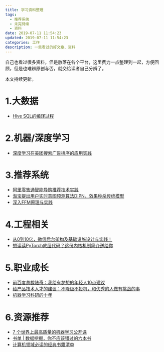 ```yaml
---
title: 学习资料整理
tags:
  - 推荐系统
  - 未完待续
  - 资料
date: 2019-07-11 11:54:23
updated: 2019-07-11 11:54:23
categories: 工作
description: 一些看过的好文章、资料
---
```


自己也看过很多资料，但是散落在各个平台，这里费力一点整理到一起，方便回顾，但是也难辨原创与否，就交给读者自己分辨了。

本文持续更新。

<!-- more -->

# 1.大数据

- [Hive SQL的编译过程](https://tech.meituan.com/2014/02/12/hive-sql-to-mapreduce.html)

# 2.机器/深度学习

- [深度学习在美团搜索广告排序的应用实践](https://tech.meituan.com/2018/06/07/searchads-dnn.html)

# 3.推荐系统

- [阿里零售通智能导购推荐技术实践](https://mp.weixin.qq.com/s/QsKCIPIJFuM3RLl0u9Q6JQ)﻿﻿
- [淘宝提出用户实时意图预测算法DIPN，效果秒杀传统模型](https://mp.weixin.qq.com/s/qoxEidhZAlY9R0T3y3nP6Q)
- [深入FFM原理与实践](https://tech.meituan.com/2016/03/03/deep-understanding-of-ffm-principles-and-practices.html)

# 4.工程相关

- [从0到10亿，微信后台架构及基础设施设计与实践！](https://mp.weixin.qq.com/s/PR1vreHdBQANeK06d_4xNw) 
- [想读读PyTorch底层代码？这份内核机制简介送给你](https://mp.weixin.qq.com/s/TsR-jgO2c2-dbqnk1mEj8w) 

# 5.职业成长

- [前百度总裁陆奇：我给有梦想的年轻人10点建议](https://mp.weixin.qq.com/s/kwrAxkDb5IHnCRsz-s75NA)
- [给产品技术人才的建议：不降级不投机，和优秀的人做有挑战的事](https://www.linkedin.com/pulse/%E7%BB%99%E4%BA%A7%E5%93%81%E6%8A%80%E6%9C%AF%E4%BA%BA%E6%89%8D%E7%9A%84%E5%BB%BA%E8%AE%AE%E4%B8%8D%E9%99%8D%E7%BA%A7%E4%B8%8D%E6%8A%95%E6%9C%BA%E5%92%8C%E4%BC%98%E7%A7%80%E7%9A%84%E4%BA%BA%E5%81%9A%E6%9C%89%E6%8C%91%E6%88%98%E7%9A%84%E4%BA%8B-yiming-zhang/)
- [机器学习科研的十年](https://zhuanlan.zhihu.com/p/74249758)

# 6.资源推荐

- [7 个世界上最高质量的机器学习公开课](https://mp.weixin.qq.com/s/U8Fsn-D6wzZFveQQzOed-A) 
- [书单 | 数据挖掘，你不应该错过的六本书](https://mp.weixin.qq.com/s/4mT9kzD3MRs0OL3dDsm2aw) 
- [计算机领域必读的经典书籍清单](https://mp.weixin.qq.com/s/KTGPKaZsZLIw1-ZLkeQlzg) 